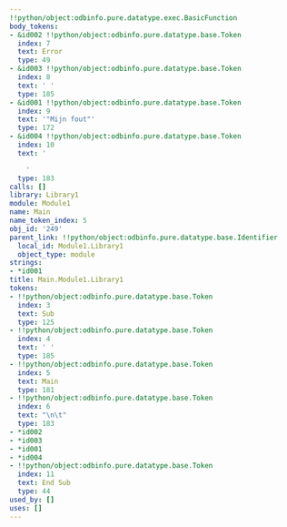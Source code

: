```yaml
---
!!python/object:odbinfo.pure.datatype.exec.BasicFunction
body_tokens:
- &id002 !!python/object:odbinfo.pure.datatype.base.Token
  index: 7
  text: Error
  type: 49
- &id003 !!python/object:odbinfo.pure.datatype.base.Token
  index: 8
  text: ' '
  type: 185
- &id001 !!python/object:odbinfo.pure.datatype.base.Token
  index: 9
  text: '"Mijn fout"'
  type: 172
- &id004 !!python/object:odbinfo.pure.datatype.base.Token
  index: 10
  text: '

    '
  type: 183
calls: []
library: Library1
module: Module1
name: Main
name_token_index: 5
obj_id: '249'
parent_link: !!python/object:odbinfo.pure.datatype.base.Identifier
  local_id: Module1.Library1
  object_type: module
strings:
- *id001
title: Main.Module1.Library1
tokens:
- !!python/object:odbinfo.pure.datatype.base.Token
  index: 3
  text: Sub
  type: 125
- !!python/object:odbinfo.pure.datatype.base.Token
  index: 4
  text: ' '
  type: 185
- !!python/object:odbinfo.pure.datatype.base.Token
  index: 5
  text: Main
  type: 181
- !!python/object:odbinfo.pure.datatype.base.Token
  index: 6
  text: "\n\t"
  type: 183
- *id002
- *id003
- *id001
- *id004
- !!python/object:odbinfo.pure.datatype.base.Token
  index: 11
  text: End Sub
  type: 44
used_by: []
uses: []
---
```


